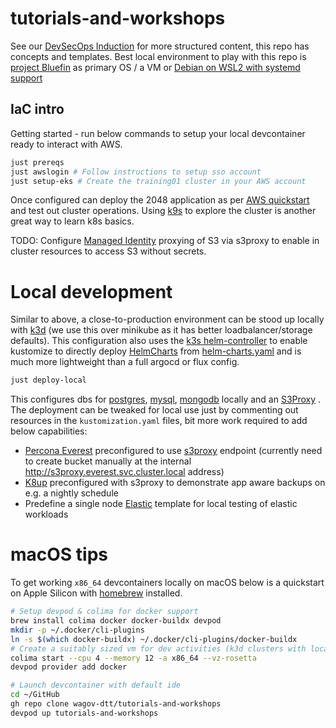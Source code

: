 # tutorials-and-workshops

See our [DevSecOps Induction](https://soc.cyber.wa.gov.au/training/devsecops-induction/) for more structured content, this repo has concepts and templates. Best local environment to play with this repo is [project Bluefin](https://projectbluefin.io/) as primary OS / a VM or [Debian on WSL2 with systemd support](https://wiki.debian.org/InstallingDebianOn/Microsoft/Windows/SubsystemForLinux)


## IaC intro

Getting started - run below commands to setup your local devcontainer ready to interact with AWS.

```bash
just prereqs
just awslogin # Follow instructions to setup sso account
just setup-eks # Create the training01 cluster in your AWS account
```

Once configured can deploy the 2048 application as per [AWS quickstart](https://docs.aws.amazon.com/eks/latest/userguide/quickstart.html#_deploy_the_2048_game_sample_application) and test out cluster operations. Using [k9s](https://k9scli.io) to explore the cluster is another great way to learn k8s basics.

TODO: Configure [Managed Identity](https://github.com/gaul/s3proxy/wiki/Storage-backend-examples#aws-s3---managed-identity) proxying of S3 via s3proxy to enable in cluster resources to access S3 without secrets.

# Local development

Similar to above, a close-to-production environment can be stood up locally with [k3d](https://k3d.io/stable/#quick-start) (we use this over minikube as it has better loadbalancer/storage defaults). This configuration also uses the [k3s helm-controller](https://github.com/k3s-io/helm-controller) to enable kustomize to directly deploy [HelmCharts](https://docs.k3s.io/helm#using-the-helm-controller) from [helm-charts.yaml](kustomize/kube-system/helm-charts.yaml) and is much more lightweight than a full argocd or flux config.

```bash
just deploy-local
```

This configures dbs for [postgres](kustomize/everest/postgres.yaml), [mysql](kustomize/everest/mysql.yaml), [mongodb](kustomize/everest/mongodb.yaml) locally and an [S3Proxy](kustomize/everest/s3proxy.yaml) . The deployment can be tweaked for local use just by commenting out resources in the `kustomization.yaml` files, bit more work required to add below capabilities:

- [Percona Everest](ps://docs.percona.com/everest/index.html) preconfigured to use [s3proxy](https://github.com/gaul/s3proxy) endpoint (currently need to create bucket manually at the internal http://s3proxy.everest.svc.cluster.local address)
- [K8up](https://docs.k8up.io/k8up/2.12/how-tos/application-aware-backups.html) preconfigured with s3proxy to demonstrate app aware backups on e.g. a nightly schedule
- Predefine a single node [Elastic](https://www.elastic.co/guide/en/cloud-on-k8s/current/k8s-deploy-elasticsearch.html) template for local testing of elastic workloads

# macOS tips

To get working `x86_64` devcontainers locally on macOS below is a quickstart on Apple Silicon with [homebrew](https://brew.sh/) installed.

```bash
# Setup devpod & colima for docker support
brew install colima docker docker-buildx devpod
mkdir -p ~/.docker/cli-plugins
ln -s $(which docker-buildx) ~/.docker/cli-plugins/docker-buildx
# Create a suitably sized vm for dev activities (k3d clusters with local dbs will use 2-3GB of memory)
colima start --cpu 4 --memory 12 -a x86_64 --vz-rosetta
devpod provider add docker

# Launch devcontainer with default ide
cd ~/GitHub
gh repo clone wagov-dtt/tutorials-and-workshops
devpod up tutorials-and-workshops
```
